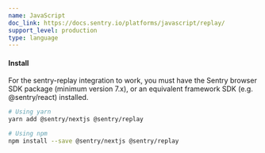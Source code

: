 ```yaml
---
name: JavaScript
doc_link: https://docs.sentry.io/platforms/javascript/replay/
support_level: production
type: language
---
```


#### Install

For the sentry-replay integration to work, you must have the Sentry browser SDK package (minimum version 7.x), or an equivalent framework SDK (e.g. @sentry/react) installed.

```bash
# Using yarn
yarn add @sentry/nextjs @sentry/replay

# Using npm
npm install --save @sentry/nextjs @sentry/replay
```
